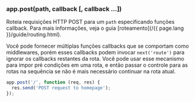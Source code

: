 <h3 id='app.post.method'>app.post(path, callback [, callback ...])</h3>

Roteia requisições HTTP POST para um `path` especificando funções callback.
Para mais informações, veja o guia [roteamento](/{{ page.lang }}/guide/routing.html).

Você pode fornecer múltiplas funções callbacks que se comportam como middlewares, porém esses callbacks podem invocar `next('route')` para ignorar os callbacks restantes da rota. Você pode usar esse mecanismo para impor pré condições em uma rota, e então passar o controle para as rotas na sequência se não é mais necessário continuar na rota atual. 

~~~js
app.post('/', function (req, res) {
  res.send('POST request to homepage');
});
~~~

